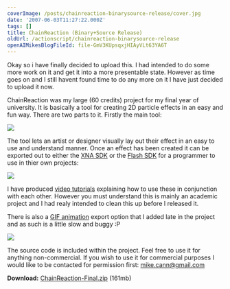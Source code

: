 ```yaml
---
coverImage: /posts/chainreaction-binarysource-release/cover.jpg
date: '2007-06-03T11:27:22.000Z'
tags: []
title: ChainReaction (Binary+Source Release)
oldUrl: /actionscript/chainreaction-binarysource-release
openAIMikesBlogFileId: file-GmV3KUpsqxjHIAyVLt63YA6T
---
```


Okay so i have finally decided to upload this. I had intended to do some more work on it and get it into a more presentable state. However as time goes on and I still havent found time to do any more on it I have just decided to upload it now.

<!-- more -->

ChainReaction was my large (60 credits) project for my final year of university. It is basically a tool for creating 2D particle effects in an easy and fun way. There are two parts to it. Firstly the main tool:

![](https://www.mikecann.co.uk/Work/CRImages/CR01.png)

The tool lets an artist or designer visually lay out their effect in an easy to use and understand manner. Once an effect has been created it can be exported out to either the [XNA SDK](https://www.mikecann.co.uk/?p=156) or the [Flash SDK](https://www.mikecann.co.uk/flash/winter.html) for a programmer to use in thier own projects:

[![](https://www.mikecann.co.uk/Work/CRImages/spacepenguin.png)](https://www.mikecann.co.uk/?p=156)

I have produced [video tutorials](https://www.mikecann.co.uk/?p=168) explaining how to use these in conjunction with each other. However you must understand this is mainly an academic project and I had realy intended to clean this up before I released it.

There is also a [GIF animation](https://www.mikecann.co.uk/?p=166#more-166) export option that I added late in the project and as such is a little slow and buggy :P

[![](https://www.mikecann.co.uk/Images/ChainReaction/fire01.gif)](https://www.mikecann.co.uk/?p=166#more-166)

The source code is included within the project. Feel free to use it for anything non-commercial. If you wish to use it for commercial purposes I would like to be contacted for permission first: mike.cann@gmail.com

**Download:** [ChainReaction-Final.zip](/Files/ChainReaction-Final.zip) (161mb)
